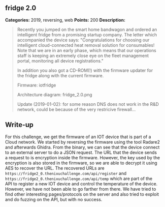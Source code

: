## fridge 2.0

**Categories:** 2019, reversing, web
**Points:** 200
**Description:**

>  Recently you jumped on the smart home bandwagon and ordered an
>  intelligent fridge from a promising startup company.  The letter
>  which accompanied the device says: "Congratulations for choosing our
>  intelligent cloud-connected heat removal solution for consumables!
>  Note that we are in an early phase, which means that our operations
>  staff is keeping an extremely close eye on the fleet management
>  portal, monitoring all device registrations."
>  
>  
>  In addition you also got a CD-ROM(!) with the firmware updater for
>  the fridge along with the current firmware.
>  
>  
>  Firmware: iotfridge
>  
>  Architecture diagram: fridge_2.0.png
>  
>  Update (2019-01-02): for some reason DNS does not work in the R&D
>  network, could be because of the very restricive firewall...
>  


## Write-up

For this challenge, we get the firmware of an IOT device that is part of a Cloud network.
We started by reversing the firmware using the tool Radare2 and afterwards Ghidra.
From the binary, we can see that the device connect to an external server to do a JSON request.
The URL that the device sends a request to is encryption inside the firmware.
However, the key used by the encryption is also stored in the firmware, so we are able to decrypt it using AES to recover the URL.
The recovered URLs are `https://fridge2_0.thenixuchallenge.com/api/register` and `https://fridge2_0.thenixuchallenge.com/api/temp` which are part of the API to register a new IOT device and control the temperature of the device.
However, we have not been able to go farther from there.
We have tried to find other interesting pages/protocols on the server and also tried to exploit and do fuzzing on the API, but with no success.

